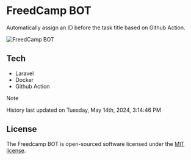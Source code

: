 # FreedCamp BOT

Automatically assign an ID before the task title based on Github Action.

![FreedCamp BOT](https://repository-images.githubusercontent.com/737932867/7d34798b-2680-471c-b089-a78a718d3d6a)

## Tech

- Laravel
- Docker
- Github Action

> [!NOTE]  
> History last updated on Tuesday, May 14th, 2024, 3:14:46 PM

## License

The Freedcamp BOT is open-sourced software licensed under the [MIT license](https://opensource.org/licenses/MIT).
